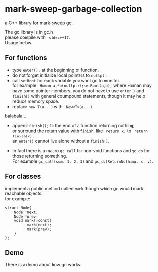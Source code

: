 # mark-sweep-garbage-collection
a C++ library for mark-sweep gc.

The gc library is in gc.h.   
please compile with `-std=c++17`.  
Usage below.   
## For functions

* type `enter();` at the beginning of function.  
* do not forget initialize local pointers to `nullptr`.
* call `setRoot` for each variable you want gc to monitor.   
for example ` Human a,*b(nullptr);setRoot(a,b);` where Human may have some pointer members.
you do not have to use `enter()` and `finish()` with general coumpound statements, though it may help reduce memory space.
* replace `new T(a...)` with ` New<T>(a...)`.   

balabala...  

* append `finish();` to the end of a function returning nothing;   
or surround the return value with `finish`, 
like ` return x;` to ` return finish(x);`.  
 an `enter()` cannot live alone without a `finish()`.   
 
* In fact there is a macro `gc_call` for non-void functions and `gc_do` for those returning something.   
For example `gc_call(sum, 1, 2, 3)` and `gc_do(ReturnNothing, x, y)`.
 
 ## For classes
 
 implement a public method called `mark` though which gc would mark reachable objects.   
 for example:
 
 ```
 struct Node{
     Node *next;
     Node *prev;
     void mark()const{
         ::mark(next);
         ::mark(prev);
     }
 };
 ```
 
 ## Demo
 There is a demo about how gc works.

 
